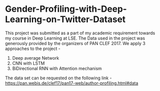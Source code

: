 # Gender-Profiling-with-Deep-Learning-on-Twitter-Dataset
This project was submitted as a part of my academic requirement towards my course in Deep Learning at LSE. The Data used in the project was generously provided by the organizers of PAN CLEF 2017. We apply 3 approaches to the project - 

1. Deep average Network
2. CNN with LSTM 
3. BiDirectional RNN with Attention mechanism

The data set can be requested on the following link - https://pan.webis.de/clef17/pan17-web/author-profiling.html#data
